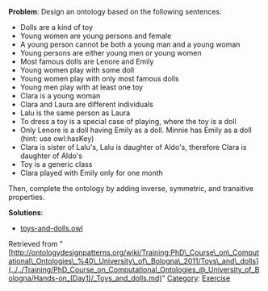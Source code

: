 __Problem__:
Design an ontology based on the following sentences:



* Dolls are a kind of toy
* Young women are young persons and female
* A young person cannot be both a young man and a young woman
* Young persons are either young men or young women
* Most famous dolls are Lenore and Emily
* Young women play with some doll
* Young women play with only most famous dolls
* Young men play with at least one toy
* Clara is a young woman
* Clara and Laura are different individuals
* Lalu is the same person as Laura
* To dress a toy is a special case of playing, where the toy is a doll
* Only Lenore is a doll having Emily as a doll. Minnie has Emily as a doll (hint: use owl:hasKey)
* Clara is sister of Lalu's, Lalu is daughter of Aldo's, therefore Clara is daughter of Aldo's
* Toy is a generic class
* Clara played with Emily only for one month


Then, complete the ontology by adding inverse, symmetric, and transitive properties.




__Solutions__:



* [toys-and-dolls.owl](http://www.ontologydesignpatterns.org/ont/test/toys-and-dolls.owl "http://www.ontologydesignpatterns.org/ont/test/toys-and-dolls.owl")




Retrieved from "[http://ontologydesignpatterns.org/wiki/Training:PhD\_Course\_on\_Computational\_Ontologies\_%40\_University\_of\_Bologna\_2011/Toys\_and\_dolls](../../Training/PhD_Course_on_Computational_Ontologies_@_University_of_Bologna/Hands-on_(Day1)/_Toys_and_dolls.md)"
 [Category](http://ontologydesignpatterns.org/wiki/Special:Categories "Special:Categories"): [Exercise](../../Category/Exercise.md "Category:Exercise")